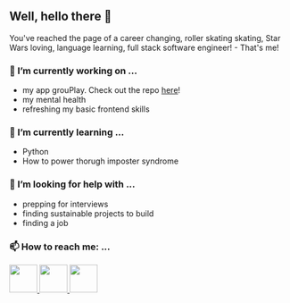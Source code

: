 ## Well, hello there 👋 
<!-- ![visitors](https://visitor-badge.glitch.me/badge?page_id=*.visitor-badge&left_color=red&right_color=pink) -->

You've reached the page of a career changing, roller skating skating, Star Wars loving, language learning, full stack software engineer! - That's me!

<!-- ⚠️ under construction ⚠️ -->


<!-- TODO: add later -->
### 🔭 I’m currently working on ...
- my app grouPlay. Check out the repo [here](https://github.com/djfurniss/grouPlayApp)!
- my mental health
- refreshing my basic frontend skills 

### 🌱 I’m currently learning ...
- Python
- How to power thorugh imposter syndrome 

### 🤔 I’m looking for help with ...
- prepping for interviews
- finding sustainable projects to build
- finding a job

### 📫 How to reach me: ...
<a href="https://twitter.com/dfurniss_dev"><img src="https://upload.wikimedia.org/wikipedia/commons/thumb/6/6f/Logo_of_Twitter.svg/512px-Logo_of_Twitter.svg.png?20220821125553" width=50/>
</a>
<a href="https://www.linkedin.com/in/denasia-furniss/"><img src="https://upload.wikimedia.org/wikipedia/commons/thumb/c/ca/LinkedIn_logo_initials.png/800px-LinkedIn_logo_initials.png" width=50/>
</a> 
<a href="https://www.instagram.com/dfurniss.dev/"><img src="https://upload.wikimedia.org/wikipedia/commons/thumb/e/e7/Instagram_logo_2016.svg/2048px-Instagram_logo_2016.svg.png" width=50/>
</a>


